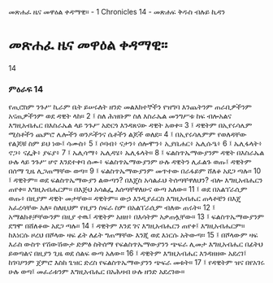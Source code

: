 ﻿
 መጽሐፈ ዜና መዋዕል ቀዳማዊ። - 1 Chronicles 14 - መጽሐፍ ቅዱስ ብሉይ ኪዳን
#  መጽሐፈ ዜና መዋዕል ቀዳማዊ።
14
### ምዕራፍ 14
የጢሮስም ንጉሥ ኪራም ቤት ይሠሩለት ዘንድ መልእክተኞችን የዝግባ እንጨትንም ጠራቢዎችንም አናጢዎችንም ወደ ዳዊት ላከ።
2 ፤ ስለ ሕዝቡም ስለ እስራኤል መንግሥቱ ከፍ ብሎአልና እግዚአብሔር በእስራኤል ላይ ንጉሥ አድርጎ እንዳጸናው ዳዊት አወቀ።
3 ፤ ዳዊትም በኢየሩሳሌም ሚስቶችን ጨምሮ ሌሎችን ወንዶችንና ሴቶችን ልጆች ወለደ።
4 ፤ በኢየሩሳሌምም የወለዳቸው የልጆቹ ስም ይህ ነው፤ ሳሙስ፥
5 ፤ ሶባብ፥ ናታን፥ ሰሎሞን፥ ኢያቤሐር፥ ኤሊሱዔ፥
6 ፤ ኤሊፋላት፥ ኖጋ፥ ናፌቅ፥ ያፍያ፥
7 ፤ ኤሊሳማ፥ ኤሊዳሄ፥ ኤሊፋላት።
8 ፤ ፍልስጥኤማውያንም ዳዊት በእስራኤል ሁሉ ላይ ንጉሥ ሆኖ እንደተቀባ ሰሙ፥ ፍልስጥኤማውያንም ሁሉ ዳዊትን ሊፈልጉ ወጡ፤ ዳዊትም በሰማ ጊዜ ሊጋጠማቸው ወጣ።
9 ፤ ፍልስጥኤማውያንም መጥተው በራፋይም ሸለቆ አደጋ ጣሉ።
10 ፤ ዳዊትም። ወደ ፍልስጥኤማውያን ልውጣን? በእጄስ አሳልፈህ ትሰጣቸዋለህን? ብሎ እግዚአብሔርን ጠየቀ። እግዚአብሔርም። በእጅህ አሳልፌ እሰጣቸዋለሁና ውጣ አለው።
11 ፤ ወደ በአልፐራሲም ወጡ፥ በዚያም ዳዊት መታቸው። ዳዊትም። ውኃ እንዲያፈርስ እግዚአብሔር ጠላቶቼን በእጄ አፈረሳቸው አለ። ስለዚህም የዚያን ስፍራ ስም በአልፐራሲም ብለው ጠሩት።
12 ፤ አማልክቶቻቸውንም በዚያ ተዉ፤ ዳዊትም አዘዘ፥ በእሳትም አቃጠሏቸው።
13 ፤ ፍልስጥኤማውያንም ደግሞ በሸለቆው አደጋ ጣሉ።
14 ፤ ዳዊትም እንደ ገና እግዚአብሔርን ጠየቀ፤ እግዚአብሔርም። ከእነርሱ ዞረህ በሾላው ዛፍ ፊት ለፊት ግጠማቸው እንጂ ወደ እነርሱ አትውጣ።
15 ፤ በሾላውም ዛፍ እራስ ውስጥ የሽውሽውታ ድምፅ ስትሰማ የፍልስጥኤማውያንን ጭፍራ ሊመታ እግዚአብሔር በፊትህ ይወጣልና በዚያን ጊዜ ወደ ሰልፍ ውጣ አለው።
16 ፤ ዳዊትም እግዚአብሔር እንዳዘዘው አደረገ፤ ከገባዖንም ጀምሮ እስከ ጌዝር ድረስ የፍልስጥኤማውያንን ጭፍራ መቱት።
17 ፤ የዳዊትም ዝና በየአገሩ ሁሉ ወጣ፤ መፈራቱንም እግዚአብሔር በአሕዛብ ሁሉ ዘንድ አደረገው።

